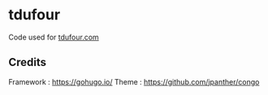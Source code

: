 # tdufour

Code used for [tdufour.com](https://tdufour.com)

## Credits

Framework : https://gohugo.io/
Theme : https://github.com/jpanther/congo

